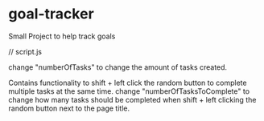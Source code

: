 # goal-tracker

Small Project to help track goals

// script.js

change "numberOfTasks" to change the amount of tasks created.

Contains functionality to shift + left click the random button to complete multiple tasks at the same time.
change "numberOfTasksToComplete" to change how many tasks should be completed when shift + left clicking the random button next to the page title.

